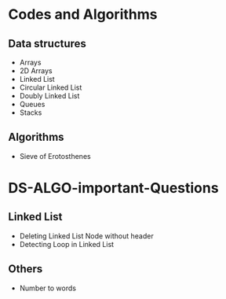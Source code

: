 # Codes and Algorithms

## Data structures

- Arrays
- 2D Arrays
- Linked List
- Circular Linked List
- Doubly Linked List
- Queues
- Stacks

## Algorithms

- Sieve of Erotosthenes

# DS-ALGO-important-Questions

## Linked List

- Deleting Linked List Node without header
- Detecting Loop in Linked List

## Others

- Number to words
